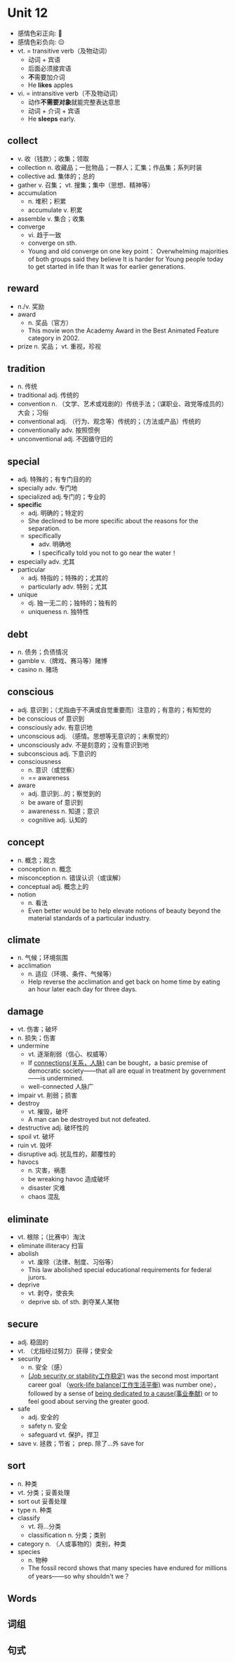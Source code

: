 # Unit 12

- 感情色彩正向: 🙂
- 感情色彩负向: 😔
- vt. = transitive verb（及物动词）
    - 动词 + 宾语
    - 后面必须接宾语
    - **不**需要加介词
    - He **likes** apples
- vi. = intransitive verb（不及物动词）
    - 动作**不需要对象**就能完整表达意思
    - 动词 + 介词 + 宾语
    - He **sleeps** early.

## collect

- v. 收（钱款）；收集；领取
- collection n. 收藏品；一批物品；一群人；汇集；作品集；系列时装
- collective ad. 集体的；总的
- gather v. 召集； vt. 搜集；集中（思想、精神等）
- accumulation
    - n. 堆积；积累
    - accumulate v. 积累
- assemble v. 集合；收集
- converge
    - vi. 趋于一致
    - converge on sth.
    - Young and old converge on one key point： Overwhelming majorities of both groups said they believe It is harder for Young people today to get started in life than It was for earlier generations.

## reward

- n./v. 奖励
- award
    - n. 奖品（官方）
    - This movie won the Academy Award in the Best Animated Feature category in 2002.
- prize n. 奖品； vt. 重视，珍视

## tradition

- n. 传统
- traditional adj. 传统的
- convention n. （文学、艺术或戏剧的）传统手法；（谋职业、政党等成员的）大会；习俗
- conventional adj. （行为、观念等）传统的；（方法或产品）传统的
- conventionally adv. 按照惯例
- unconventional adj. 不因循守旧的

## special

- adj. 特殊的；有专门目的的
- specially adv. 专门地
- specialized adj.专门的；专业的
- **specific**
    - adj. 明确的；特定的
    - She declined to be more specific about the reasons for the separation.
    - specifically
        - adv. 明确地
        - I specifically told you not to go near the water！
- especially adv. 尤其
- particular
    - adj. 特指的；特殊的；尤其的
    - particularly adv. 特别；尤其
- unique
    - dj. 独一无二的；独特的；独有的
    - uniqueness n. 独特性

## debt

- n. 债务；负债情况
- gamble v.（牌戏、赛马等）赌博
- casino n. 赌场

## conscious

- adj. 意识到；（尤指由于不满或自觉重要而）注意的；有意的；有知觉的
- be conscious of 意识到
- consciously adv. 有意识地
- unconscious adj. （感情。思想等无意识的；未察觉的）
- unconsciously adv. 不是刻意的；没有意识到地
- subconscious adj. 下意识的
- consciousness
    - n. 意识（或觉察）
    - == awareness
- aware
    - adj. 意识到...的；察觉到的
    - be aware of 意识到
    - awareness n. 知道；意识
    - cognitive adj. 认知的

## concept

- n. 概念；观念
- conception n. 概念
- misconception n. 错误认识（或误解）
- conceptual adj. 概念上的
- notion
    - n. 看法
    - Even better would be to help elevate notions of beauty beyond the material standards of a particular industry.

## climate

- n. 气候；环境氛围
- acclimation
    - n. 适应（环境、条件、气候等）
    - Help reverse the acclimation and get back on home time by eating an hour later each day for three days.

## damage

- vt. 伤害；破坏
- n. 损失；伤害
- undermine
    - vt. 逐渐削弱（信心、权威等）
    - If <ins>connections(关系，人脉)</ins> can be bought，a basic premise of democratic society——that all are equal in treatment by government——is undermined.
    - well-connected 人脉广
- impair vt. 削弱；损害
- destroy
    - vt. 摧毁，破坏
    - A man can be destroyed but not defeated.
- destructive adj. 破坏性的
- spoil vt. 破坏
- ruin vt. 毁坏
- disruptive adj. 扰乱性的，颠覆性的
- havocs
    - n. 灾害，祸患
    - be wreaking  havoc 造成破坏
    - disaster 灾难
    - chaos 混乱

## eliminate

- vt. 根除；（比赛中）淘汰
- eliminate illiteracy 扫盲
- abolish
    - vt. 废除（法律、制度、习俗等）
    - This law abolished special educational requirements for federal jurors.
- deprive
    - vt. 剥夺，使丧失
    - deprive sb. of sth. 剥夺某人某物

## secure

- adj. 稳固的
- vt. （尤指经过努力）获得；使安全
- security
    - n. 安全（感）
    - <ins>(Job security or stability工作稳定)</ins> was the second most important career goal （<ins>work-life balance(工作生活平衡)</ins> was number one），followed by a sense of <ins>being dedicated to a cause(事业奉献)</ins> or to feel good about serving the greater good.
- safe
    - adj. 安全的
    - safety n. 安全
    - safeguard vt. 保护，捍卫
- save v. 拯救；节省； prep. 除了...外 save for

## sort

- n. 种类
- vt. 分类；妥善处理
- sort out 妥善处理
- type n. 种类
- classify
    - vt. 将...分类
    - classification n. 分类；类别
- category n. （人或事物的）类别，种类
- species
    - n. 物种
    - The fossil record shows that many species have endured for millions of years——so why shouldn't we？

## Words

## 词组

## 句式

